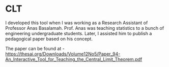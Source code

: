 # CLT

I developed this tool when I was working as a Research Assistant of Professor Anas Basalamah. Prof. Anas was teaching statistics to a bunch of engineering undergraduate students. Later, I assisted him to publish a pedagogical paper based on his concept. 

The paper can be found at - https://thesai.org/Downloads/Volume12No5/Paper_94-An_Interactive_Tool_for_Teaching_the_Central_Limit_Theorem.pdf 
